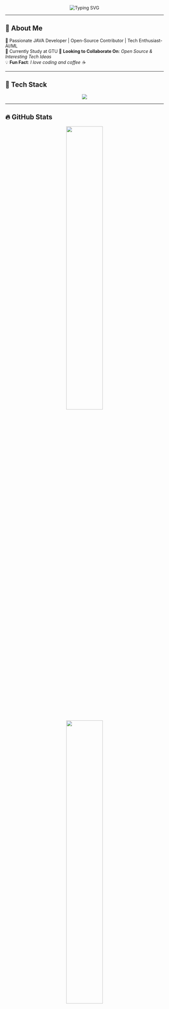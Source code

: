 <!-- Header -->
<p align="center">
  <img src="https://readme-typing-svg.herokuapp.com?font=Fira+Code&weight=600&size=22&pause=1000&color=F73CFF&center=true&vCenter=true&width=550&lines=Hello,+I'm+%5BMahto+Abhay%5D!+%F0%9F%91%8B;Welcome+to+my+GitHub+profile!+%F0%9F%9A%80;I+love+coding+and+open-source!+%E2%9C%A8" alt="Typing SVG" />
</p>

---

## 🌟 About Me  
🚀 Passionate JAVA Developer | Open-Source Contributor | Tech Enthusiast-AI/ML  
🎯 Currently Study at GTU
📌 **Looking to Collaborate On**: *Open Source & Interesting Tech Ideas*  
💡 **Fun Fact**: *I love coding and coffee ☕*  

---

## 🚀 Tech Stack  

<p align="center">
  <img src="https://skillicons.dev/icons?i=python,javascript,typescript,react,nodejs,express,django,html,css,tailwind,bootstrap,git,github,postgres,mysql" />
</p>

---

## 🔥 GitHub Stats  

<p align="center">
  <img width="48%" src="https://github-readme-stats.vercel.app/api?username=Abhay-art-git&show_icons=true&theme=tokyonight" />
</p>
<p align="center">
  <img width="48%" src="https://github-readme-stats.vercel.app/api/top-langs/?username=Abhay-art-git&layout=compact&theme=tokyonight" />
</p>


---

## 🌎 Connect with Me  

<p align="center">
  <a href="https://www.linkedin.com/in/abhay-mahto-a2762130a?utm_source=share&utm_campaign=share_via&utm_content=profile&utm_medium=android_app" target="_blank">
    <img src="https://img.shields.io/badge/LinkedIn-0077B5?style=for-the-badge&logo=linkedin&logoColor=white" />
  </a>
  <a href="https://x.com/mahtoabhay0007?t=dtkdLKY6BboQGtjUsO4cfw&s=08" target="_blank">
    <img src="https://img.shields.io/badge/Twitter-1DA1F2?style=for-the-badge&logo=twitter&logoColor=white" />
  </a>
  <a href="https://abhay-art-git.github.io/my-portfolio/" target="_blank">
    <img src="https://img.shields.io/badge/Portfolio-1DA1F2?style=for-the-badge&logo=Portfolio&logoColor=white" />
  </a>
  <a href="mahtoabhay1111@gmail.com">
    <img src="https://img.shields.io/badge/Email-D14836?style=for-the-badge&logo=gmail&logoColor=white" />
  </a>
</p>

---



---

## 🏆 Achievements  

- 🏅 **Top Contributor** in Open Source Projects  
- 🎖️ Buit differents projects   
- 💻 **1000+ Commits in the Last Year** 

---



⭐ **Feel free to explore my repositories and star them if you like!** ⭐  

